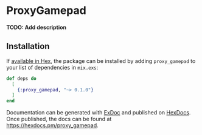 # ProxyGamepad

**TODO: Add description**

## Installation

If [available in Hex](https://hex.pm/docs/publish), the package can be installed
by adding `proxy_gamepad` to your list of dependencies in `mix.exs`:

```elixir
def deps do
  [
    {:proxy_gamepad, "~> 0.1.0"}
  ]
end
```

Documentation can be generated with [ExDoc](https://github.com/elixir-lang/ex_doc)
and published on [HexDocs](https://hexdocs.pm). Once published, the docs can
be found at <https://hexdocs.pm/proxy_gamepad>.

